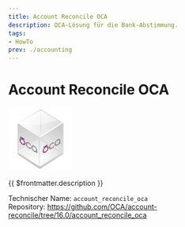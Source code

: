 ```yaml
---
title: Account Reconcile OCA
description: OCA-Lösung für die Bank-Abstimmung.
tags:
- HowTo
prev: ./accounting
---
```

# Account Reconcile OCA
![icon_oca_app](attachments/icon_oca_app.png)

{{ $frontmatter.description }}

Technischer Name: `account_reconcile_oca`\
Repository: <https://github.com/OCA/account-reconcile/tree/16.0/account_reconcile_oca>
